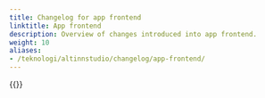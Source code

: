 ```yaml
---
title: Changelog for app frontend
linktitle: App frontend
description: Overview of changes introduced into app frontend.
weight: 10
aliases:
- /teknologi/altinnstudio/changelog/app-frontend/
---
```


{{<children>}}